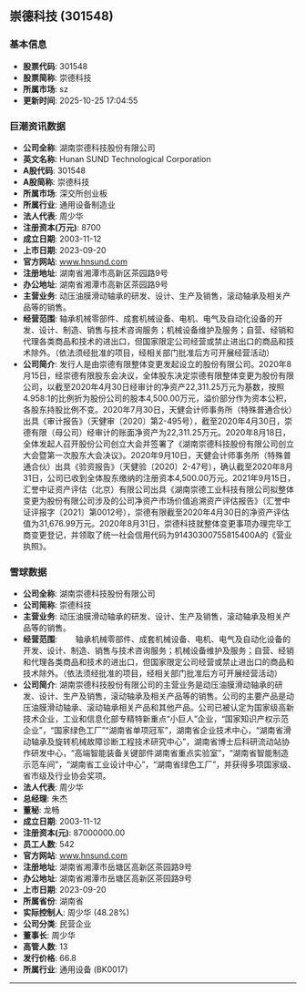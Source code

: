 ## 崇德科技 (301548)

### 基本信息

- **股票代码**: 301548
- **股票简称**: 崇德科技
- **所属市场**: sz
- **更新时间**: 2025-10-25 17:04:55

### 巨潮资讯数据

- **公司全称**: 湖南崇德科技股份有限公司
- **英文名称**: Hunan SUND Technological Corporation
- **A股代码**: 301548
- **A股简称**: 崇德科技
- **所属市场**: 深交所创业板
- **所属行业**: 通用设备制造业
- **法人代表**: 周少华
- **注册资本(万元)**: 8700
- **成立日期**: 2003-11-12
- **上市日期**: 2023-09-20
- **官方网站**: www.hnsund.com
- **注册地址**: 湖南省湘潭市高新区茶园路9号
- **办公地址**: 湖南省湘潭市高新区茶园路9号
- **主营业务**: 动压油膜滑动轴承的研发、设计、生产及销售，滚动轴承及相关产品等的销售。
- **经营范围**: 轴承机械零部件、成套机械设备、电机、电气及自动化设备的开发、设计、制造、销售与技术咨询服务；机械设备维护及服务；自营、经销和代理各类商品和技术的进出口，但国家限定公司经营或禁止进出口的商品和技术除外。（依法须经批准的项目，经相关部门批准后方可开展经营活动）
- **公司简介**: 发行人是由崇德有限整体变更发起设立的股份有限公司。2020年8月15日，经崇德有限股东会决议，全体股东决定崇德有限整体变更为股份有限公司，以截至2020年4月30日经审计的净资产22,311.25万元为基数，按照4.958:1的比例折为股份公司的股本4,500.00万元，溢价部分作为资本公积，各股东持股比例不变。2020年7月30日，天健会计师事务所（特殊普通合伙）出具《审计报告》（天健审〔2020〕第2-495号），截至2020年4月30日，崇德有限（母公司）经审计的账面净资产为22,311.25万元。2020年8月18日，全体发起人召开股份公司创立大会并签署了《湖南崇德科技股份有限公司创立大会暨第一次股东大会决议》。2020年9月10日，天健会计师事务所（特殊普通合伙）出具《验资报告》（天健验〔2020〕2-47号），确认截至2020年8月31日，公司已收到全体股东缴纳的注册资本4,500.00万元。2021年9月15日，汇誉中证资产评估（北京）有限公司出具《湖南崇德工业科技有限公司拟整体变更为股份有限公司涉及的公司净资产市场价值追溯资产评估报告》（汇誉中证评报字〔2021〕第0012号），崇德有限截至2020年4月30日的净资产评估值为31,676.99万元。2020年8月31日，崇德科技就整体变更事项办理完毕工商变更登记，并领取了统一社会信用代码为91430300755815400A的《营业执照》。

### 雪球数据

- **公司全称**: 湖南崇德科技股份有限公司
- **公司简称**: 崇德科技
- **主营业务**: 动压油膜滑动轴承的研发、设计、生产及销售，滚动轴承及相关产品等的销售。
- **经营范围**: 　　轴承机械零部件、成套机械设备、电机、电气及自动化设备的开发、设计、制造、销售与技术咨询服务；机械设备维护及服务；自营、经销和代理各类商品和技术的进出口，但国家限定公司经营或禁止进出口的商品和技术除外。（依法须经批准的项目，经相关部门批准后方可开展经营活动）
- **公司简介**: 湖南崇德科技股份有限公司的主营业务是动压油膜滑动轴承的研发、设计、生产及销售，滚动轴承及相关产品等的销售。公司的主要产品是动压油膜滑动轴承、滚动轴承相关产品和其他产品。公司已被认定为国家级高新技术企业，工业和信息化部专精特新重点“小巨人”企业，“国家知识产权示范企业”，“国家绿色工厂”“湖南省单项冠军”，湖南省企业技术中心，“湖南省滑动轴承及旋转机械故障诊断工程技术研究中心”，湖南省博士后科研流动站协作研发中心，“高端智能装备关键部件湖南省重点实验室”，“湖南省智能制造示范车间”，“湖南省工业设计中心”，“湖南省绿色工厂”，并获得多项国家级、省市级及行业协会奖项。
- **法人代表**: 周少华
- **总经理**: 朱杰
- **董秘**: 龙畅
- **成立日期**: 2003-11-12
- **注册资本(元)**: 87000000.00
- **员工人数**: 542
- **官方网站**: www.hnsund.com
- **注册地址**: 湖南省湘潭市岳塘区高新区茶园路9号
- **办公地址**: 湖南省湘潭市岳塘区高新区茶园路9号
- **上市日期**: 2023-09-20
- **所属省份**: 湖南省
- **实际控制人**: 周少华 (48.28%)
- **公司分类**: 民营企业
- **董事长**: 周少华
- **高管人数**: 13
- **发行价格**: 66.8
- **所属行业**: 通用设备 (BK0017)

---
